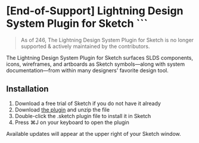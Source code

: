 #  [End-of-Support] Lightning Design System Plugin for Sketch ```

> As of 246, The Lightning Design System Plugin for Sketch is no longer supported & actively maintained by the contributors.

The Lightning Design System Plugin for Sketch surfaces SLDS components, icons, wireframes, and artboards as Sketch symbols—along with system documentation—from within many designers' favorite design tool.

## Installation

1. Download a free trial of Sketch if you do not have it already
2. Download [the plugin](https://github.com/salesforce-ux/design-system-sketch/releases/latest/download/design-system-sketch.sketchplugin.zip) and unzip the file
3. Double-click the .sketch plugin file to install it in Sketch
4. Press ⌘J on your keyboard to open the plugin

Available updates will appear at the upper right of your Sketch window.
